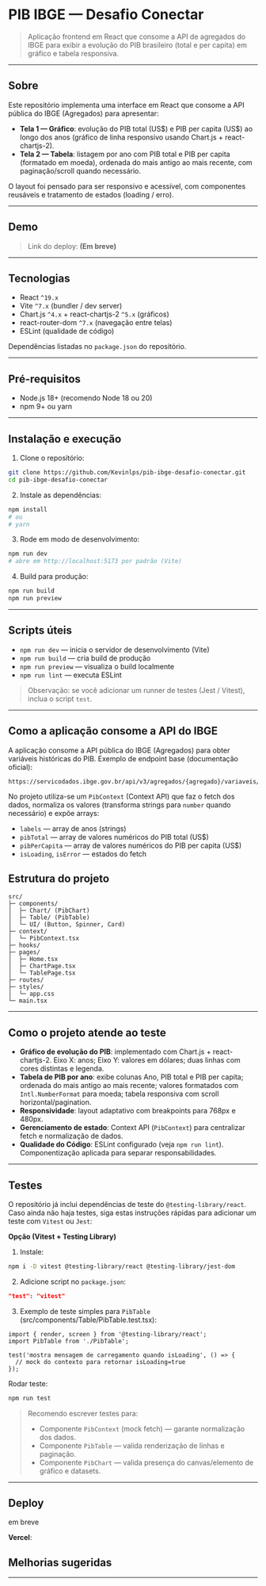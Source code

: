 # PIB IBGE — Desafio Conectar

> Aplicação frontend em React que consome a API de agregados do IBGE para exibir a evolução do PIB brasileiro (total e per capita) em gráfico e tabela responsiva.

---

## Sobre

Este repositório implementa uma interface em React que consome a API pública do IBGE (Agregados) para apresentar:

- **Tela 1 — Gráfico**: evolução do PIB total (US\$) e PIB per capita (US\$) ao longo dos anos (gráfico de linha responsivo usando Chart.js + react-chartjs-2).
- **Tela 2 — Tabela**: listagem por ano com PIB total e PIB per capita (formatado em moeda), ordenada do mais antigo ao mais recente, com paginação/scroll quando necessário.

O layout foi pensado para ser responsivo e acessível, com componentes reusáveis e tratamento de estados (loading / erro).

---

## Demo

> Link do deploy: **(Em breve)**

---

## Tecnologias

- React `^19.x`
- Vite `^7.x` (bundler / dev server)
- Chart.js `^4.x` + react-chartjs-2 `^5.x` (gráficos)
- react-router-dom `^7.x` (navegação entre telas)
- ESLint (qualidade de código)

Dependências listadas no `package.json` do repositório.

---

## Pré-requisitos

- Node.js 18+ (recomendo Node 18 ou 20)
- npm 9+ ou yarn

---

## Instalação e execução

1. Clone o repositório:

```bash
git clone https://github.com/Kevinlps/pib-ibge-desafio-conectar.git
cd pib-ibge-desafio-conectar
```

2. Instale as dependências:

```bash
npm install
# ou
# yarn
```

3. Rode em modo de desenvolvimento:

```bash
npm run dev
# abre em http://localhost:5173 por padrão (Vite)
```

4. Build para produção:

```bash
npm run build
npm run preview
```

---

## Scripts úteis

- `npm run dev` — inicia o servidor de desenvolvimento (Vite)
- `npm run build` — cria build de produção
- `npm run preview` — visualiza o build localmente
- `npm run lint` — executa ESLint

> Observação: se você adicionar um runner de testes (Jest / Vitest), inclua o script `test`.

---

## Como a aplicação consome a API do IBGE

A aplicação consome a API pública do IBGE (Agregados) para obter variáveis históricas do PIB. Exemplo de endpoint base (documentação oficial):

```
https://servicodados.ibge.gov.br/api/v3/agregados/{agregado}/variaveis/{variavel}
```

No projeto utiliza-se um `PibContext` (Context API) que faz o fetch dos dados, normaliza os valores (transforma strings para `number` quando necessário) e expõe arrays:

- `labels` — array de anos (strings)
- `pibTotal` — array de valores numéricos do PIB total (US\$)
- `pibPerCapita` — array de valores numéricos do PIB per capita (US\$)
- `isLoading`, `isError` — estados do fetch

## Estrutura do projeto

```
src/
├─ components/
│  ├─ Chart/ (PibChart)
│  ├─ Table/ (PibTable)
│  └─ UI/ (Button, Spinner, Card)
├─ context/
│  └─ PibContext.tsx
├─ hooks/
├─ pages/
│  ├─ Home.tsx
│  ├─ ChartPage.tsx
│  └─ TablePage.tsx
├─ routes/
├─ styles/
│  └─ app.css
└─ main.tsx
```

---

## Como o projeto atende ao teste

- **Gráfico de evolução do PIB**: implementado com Chart.js + react-chartjs-2. Eixo X: anos; Eixo Y: valores em dólares; duas linhas com cores distintas e legenda.
- **Tabela de PIB por ano**: exibe colunas Ano, PIB total e PIB per capita; ordenada do mais antigo ao mais recente; valores formatados com `Intl.NumberFormat` para moeda; tabela responsiva com scroll horizontal/pagination.
- **Responsividade**: layout adaptativo com breakpoints para 768px e 480px.
- **Gerenciamento de estado**: Context API (`PibContext`) para centralizar fetch e normalização de dados.
- **Qualidade do Código**: ESLint configurado (veja `npm run lint`). Componentização aplicada para separar responsabilidades.

---

## Testes

O repositório já inclui dependências de teste do `@testing-library/react`. Caso ainda não haja testes, siga estas instruções rápidas para adicionar um teste com `Vitest` ou `Jest`:

**Opção (Vitest + Testing Library)**

1. Instale:

```bash
npm i -D vitest @testing-library/react @testing-library/jest-dom
```

2. Adicione script no `package.json`:

```json
"test": "vitest"
```

3. Exemplo de teste simples para `PibTable` (src/components/Table/PibTable.test.tsx):

```tsx
import { render, screen } from '@testing-library/react';
import PibTable from './PibTable';

test('mostra mensagem de carregamento quando isLoading', () => {
  // mock do contexto para retornar isLoading=true
});
```

Rodar teste:

```bash
npm run test
```

> Recomendo escrever testes para:
>
> - Componente `PibContext` (mock fetch) — garante normalização dos dados.
> - Componente `PibTable` — valida renderização de linhas e paginação.
> - Componente `PibChart` — valida presença do canvas/elemento de gráfico e datasets.

---

## Deploy

em breve

**Vercel**:


## Melhorias sugeridas

---


